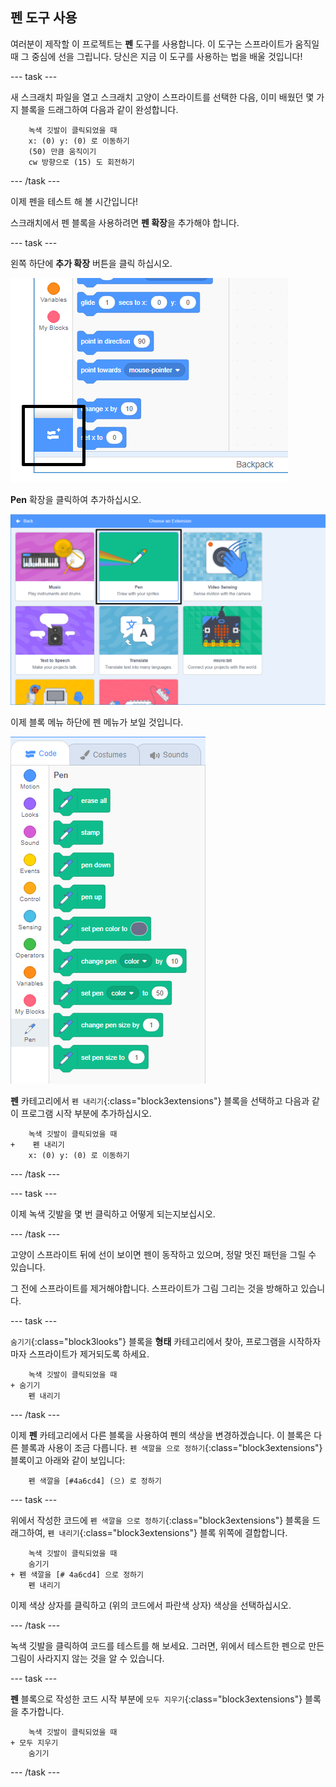 ## 펜 도구 사용

여러분이 제작할 이 프로젝트는 **펜** 도구를 사용합니다. 이 도구는 스프라이트가 움직일 때 그 중심에 선을 그립니다. 당신은 지금 이 도구를 사용하는 법을 배울 것입니다!

\--- task \---

새 스크래치 파일을 열고 스크래치 고양이 스프라이트를 선택한 다음, 이미 배웠던 몇 가지 블록을 드래그하여 다음과 같이 완성합니다.

```blocks3
    녹색 깃발이 클릭되었을 때
    x: (0) y: (0) 로 이동하기
    (50) 만큼 움직이기
    cw 방향으로 (15) 도 회전하기
```

\--- /task \---

이제 펜을 테스트 해 볼 시간입니다!

스크래치에서 펜 블록을 사용하려면 **펜 확장**을 추가해야 합니다.

\--- task \---

왼쪽 하단에 **추가 확장** 버튼을 클릭 하십시오.

![강조된 확장 버튼 추가합니다](images/add-extension-annotated.png)

**Pen** 확장을 클릭하여 추가하십시오.

![강조된 펜 확장](images/click-pen-annotated.png)

이제 블록 메뉴 하단에 펜 메뉴가 보일 것입니다.

![펜 확장 블록](images/pen-extension-blocks.png)

**펜** 카테고리에서 `펜 내리기`{:class="block3extensions"} 블록을 선택하고 다음과 같이 프로그램 시작 부분에 추가하십시오.

```blocks3
    녹색 깃발이 클릭되었을 때
+    펜 내리기
    x: (0) y: (0) 로 이동하기
```

\--- /task \---

\--- task \---

이제 녹색 깃발을 몇 번 클릭하고 어떻게 되는지보십시오.

\--- /task \---

고양이 스프라이트 뒤에 선이 보이면 펜이 동작하고 있으며, 정말 멋진 패턴을 그릴 수 있습니다.

그 전에 스프라이트를 제거해야합니다. 스프라이트가 그림 그리는 것을 방해하고 있습니다.

\--- task \---

`숨기기`{:class="block3looks"} 블록을 **형태** 카테고리에서 찾아, 프로그램을 시작하자마자 스프라이트가 제거되도록 하세요.

```blocks3
    녹색 깃발이 클릭되었을 때
+ 숨기기
    펜 내리기
```

\--- /task \---

이제 **펜** 카테고리에서 다른 블록을 사용하여 펜의 색상을 변경하겠습니다. 이 블록은 다른 블록과 사용이 조금 다릅니다. `펜 색깔을 으로 정하기`{:class="block3extensions"} 블록이고 아래와 같이 보입니다:

```blocks3
    펜 색깔을 [#4a6cd4] (으) 로 정하기
```

\--- task \---

위에서 작성한 코드에 `펜 색깔을 으로 정하기`{:class="block3extensions"} 블록을 드래그하여, `펜 내리기`{:class="block3extensions"} 블록 위쪽에 결합합니다.

```blocks3
    녹색 깃발이 클릭되었을 때
    숨기기
+ 펜 색깔을 [# 4a6cd4] 으로 정하기
    펜 내리기
```

이제 색상 상자를 클릭하고 (위의 코드에서 파란색 상자) 색상을 선택하십시오.

\--- /task \---

녹색 깃발을 클릭하여 코드를 테스트를 해 보세요. 그러면, 위에서 테스트한 펜으로 만든 그림이 사라지지 않는 것을 알 수 있습니다.

\--- task \---

**펜** 블록으로 작성한 코드 시작 부분에 `모두 지우기`{:class="block3extensions"} 블록을 추가합니다.

```blocks3
    녹색 깃발이 클릭되었을 때
+ 모두 지우기
    숨기기
```

\--- /task \---
